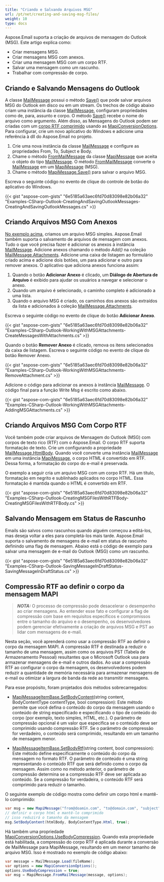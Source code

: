 ```yaml
---
title: "Criando e Salvando Arquivos MSG"
url: /pt/net/creating-and-saving-msg-files/
weight: 10
type: docs
---
```


Aspose.Email suporta a criação de arquivos de mensagem do Outlook (MSG). Este artigo explica como:

- Criar mensagens MSG.
- Criar mensagens MSG com anexos.
- Criar uma mensagem MSG com um corpo RTF.
- Salvar uma mensagem como um rascunho.
- Trabalhar com compressão de corpo.

## **Criando e Salvando Mensagens do Outlook**

A classe [MailMessage](https://reference.aspose.com/email/net/aspose.email/mailmessage/) possui o método [Save()](https://reference.aspose.com/email/net/aspose.email/mailmessage/save/#save/) que pode salvar arquivos MSG do Outlook em disco ou em um stream. Os trechos de código abaixo criam uma instância da classe [MailMessage](https://reference.aspose.com/email/net/aspose.email/mailmessage/), configuram propriedades como de, para, assunto e corpo. O método [Save()](https://reference.aspose.com/email/net/aspose.email/mailmessage/save/#save/) recebe o nome do arquivo como argumento. Além disso, as Mensagens do Outlook podem ser criadas com um [corpo RTF comprimido]([/email/net/managing-message-files-with-aspose-email-outlook/#managingmessagefileswithaspose-email-outlook-creatingmsgfileswithrtfbody](https://docs.aspose.com/email/net/managing-message-files-with-aspose-email-outlook/#managingmessagefileswithaspose-email-outlook-creatingmsgfileswithrtfbody)) usando as [MapiConversionOptions](https://reference.aspose.com/email/net/aspose.email.mapi/mapiconversionoptions/). Para configurar, crie um novo aplicativo do Windows e adicione uma referência à dll do Aspose.Email no projeto.

1. Crie uma nova instância da classe [MailMessage](https://reference.aspose.com/email/net/aspose.email/mailmessage/) e configure as propriedades From, To, Subject e Body.
2. Chame o método [FromMailMessage](https://reference.aspose.com/email/net/aspose.email.mapi/mapimessage/frommailmessage/#frommailmessage/) da classe [MapiMessage](https://reference.aspose.com/email/net/aspose.email.mapi/mapimessage/) que aceita o objeto do tipo [MailMessage](https://reference.aspose.com/email/net/aspose.email/mailmessage/). O método [FromMailMessage](https://reference.aspose.com/email/net/aspose.email.mapi/mapimessage/frommailmessage/#frommailmessage/) converte o [MailMessage](https://reference.aspose.com/email/net/aspose.email/mailmessage/) em um [MapiMessage](https://reference.aspose.com/email/net/aspose.email.mapi/mapimessage/) (MSG).
3. Chame o método [MapiMessage.Save()](https://reference.aspose.com/email/net/aspose.email.mapi/mapimessage/save/#save/) para salvar o arquivo MSG.

Escreva o seguinte código no evento de clique do controle de botão do aplicativo do Windows.

{{< gist "aspose-com-gists" "6e5185a63aec6fd70d83098e82b06a32" "Examples-CSharp-Outlook-CreatingAndSavingOutlookMessages-CreatingAndSavingOutlookMessages.cs" >}}

## **Criando Arquivos MSG Com Anexos**

[No exemplo acima](https://docs.aspose.com/email/pt/net/managing-message-files-with-aspose-email-outlook/#managingmessagefileswithaspose-email-outlook-creatingandsavingoutlookmessages), criamos um arquivo MSG simples. Aspose.Email também suporta o salvamento de arquivos de mensagem com anexos. Tudo o que você precisa fazer é adicionar os anexos à instância [MailMessage](https://reference.aspose.com/email/net/aspose.email/mailmessage/). Adicione anexos chamando o método *Add()* na coleção [MailMessage.Attachments](https://reference.aspose.com/email/net/aspose.email/mailmessage/attachments/). Adicione uma caixa de listagem ao formulário criado acima e adicione dois botões, um para adicionar e outro para remover anexos. O aplicativo que adiciona anexos funciona assim:

1. Quando o botão **Adicionar Anexo** é clicado, um **Diálogo de Abertura de Arquivo** é exibido para ajudar os usuários a navegar e selecionar o anexo.
2. Quando um arquivo é selecionado, o caminho completo é adicionado a uma lista.
3. Quando o arquivo MSG é criado, os caminhos dos anexos são extraídos da lista e adicionados à coleção [MailMessage.Attachments](https://reference.aspose.com/email/net/aspose.email/mailmessage/attachments/).

Escreva o seguinte código no evento de clique do botão **Adicionar Anexo**.

{{< gist "aspose-com-gists" "6e5185a63aec6fd70d83098e82b06a32" "Examples-CSharp-Outlook-WorkingWithMSGAttachments-CreateMessagesWithAttachments.cs" >}}

Quando o botão **Remover Anexo** é clicado, remova os itens selecionados da caixa de listagem. Escreva o seguinte código no evento de clique do botão Remover Anexo.

{{< gist "aspose-com-gists" "6e5185a63aec6fd70d83098e82b06a32" "Examples-CSharp-Outlook-WorkingWithMSGAttachments-RemoveAttachment.cs" >}}

Adicione o código para adicionar os anexos à instância [MailMessage](https://reference.aspose.com/email/net/aspose.email/mailmessage/). O código final para a função Write Msg é escrito como abaixo.

{{< gist "aspose-com-gists" "6e5185a63aec6fd70d83098e82b06a32" "Examples-CSharp-Outlook-WorkingWithMSGAttachments-AddingMSGAttachments.cs" >}}

## **Criando Arquivos MSG Com Corpo RTF**

Você também pode criar arquivos de Mensagem do Outlook (MSG) com corpos de texto rico (RTF) com o Aspose.Email. O corpo RTF suporta formatação de texto. Crie um configurando a propriedade [MailMessage.HtmlBody](https://reference.aspose.com/email/net/aspose.email/mailmessage/htmlbody/). Quando você converte uma instância [MailMessage](https://reference.aspose.com/email/net/aspose.email/mailmessage/) em uma instância [MapiMessage](https://reference.aspose.com/email/net/aspose.email.mapi/mapimessage/), o corpo HTML é convertido em RTF. Dessa forma, a formatação do corpo do e-mail é preservada.

O exemplo a seguir cria um arquivo MSG com um corpo RTF. Há um título, formatação em negrito e sublinhado aplicados no corpo HTML. Essa formatação é mantida quando o HTML é convertido em RTF.

{{< gist "aspose-com-gists" "6e5185a63aec6fd70d83098e82b06a32" "Examples-CSharp-Outlook-CreatingMSGFilesWithRTFBody-CreatingMSGFilesWithRTFBody.cs" >}}

## **Salvando Mensagem em Status de Rascunho**

Emails são salvos como rascunhos quando alguém começou a editá-los, mas deseja voltar a eles para completá-los mais tarde. Aspose.Email suporta o salvamento de mensagens de e-mail em status de rascunho definindo uma flag de mensagem. Abaixo está o código de exemplo para salvar uma mensagem de e-mail do Outlook (MSG) como um rascunho.

{{< gist "aspose-com-gists" "6e5185a63aec6fd70d83098e82b06a32" "Examples-CSharp-Outlook-SavingMessageInDraftStatus-SavingMessageInDraftStatus.cs" >}}

## **Compressão RTF ao definir o corpo da mensagem MAPI**

> **_NOTA:_** O processo de compressão pode desacelerar o desempenho ao criar mensagens. Ao entender esse fato e configurar a flag de compressão com base em requisitos específicos e compromissos entre o tamanho do arquivo e o desempenho, os desenvolvedores podem gerenciar efetivamente a criação de arquivos MSG e PST ao lidar com mensagens de e-mail.

Nesta seção, você aprenderá como usar a compressão RTF ao definir o corpo da mensagem MAPI. A compressão RTF é destinada a reduzir o tamanho de uma mensagem, assim como os arquivos PST (Tabela de Armazenamento Pessoal) resultantes que o Microsoft Outlook usa para armazenar mensagens de e-mail e outros dados. Ao usar a compressão RTF ao configurar o corpo da mensagem, os desenvolvedores podem reduzir a quantidade de memória necessária para armazenar mensagens de e-mail ou otimizar a largura de banda da rede ao transmitir mensagens.

Para esse propósito, foram projetados dois métodos sobrecarregados:

- [MapiMessageItemBase.SetBodyContent](https://reference.aspose.com/email/net/aspose.email.mapi/mapimessageitembase/setbodycontent/)(string content, BodyContentType contentType, bool compression): Este método permite que você defina o conteúdo do corpo da mensagem usando o conteúdo de string especificado e especificando o tipo de conteúdo do corpo (por exemplo, texto simples, HTML, etc.). O parâmetro de compressão opcional é um valor que especifica se o conteúdo deve ser comprimido usando compressão RTF. Se o parâmetro de compressão for verdadeiro, o conteúdo será comprimido, resultando em um tamanho de mensagem menor.

- [MapiMessageItemBase.SetBodyRtf](https://reference.aspose.com/email/net/aspose.email.mapi/mapimessageitembase/setbodyrtf/)(string content, bool compression): Este método define especificamente o conteúdo do corpo da mensagem no formato RTF. O parâmetro de conteúdo é uma string representando o conteúdo RTF que será definido como o corpo da mensagem. Assim como no método anterior, o parâmetro de compressão determina se a compressão RTF deve ser aplicada ao conteúdo. Se a compressão for verdadeira, o conteúdo RTF será comprimido para reduzir o tamanho.

O seguinte exemplo de código mostra como definir um corpo html e mantê-lo comprimido:

```cs
var msg = new MapiMessage("from@doamin.com", "to@domain.com", "subject", "body");
// definir o corpo html e mantê-lo comprimido
// isso reduzirá o tamanho da mensagem
msg.SetBodyContent(htmlBody, BodyContentType.Html, true);
```

Há também uma propriedade [MapiConversionOptions.UseBodyCompression](https://reference.aspose.com/email/net/aspose.email.mapi/mapiconversionoptions/usebodycompression/). Quando esta propriedade está habilitada, a compressão do corpo RTF é aplicada durante a conversão de MailMessage para MapiMessage, resultando em um menor tamanho de arquivo MSG. Isso é mostrado no exemplo de código abaixo:

```cs
var message = MailMessage.Load(fileName);
var options = new MapiConversionOptions();
options.UseBodyCompression = true;
var msg = MapiMessage.FromMailMessage(message, options);
```